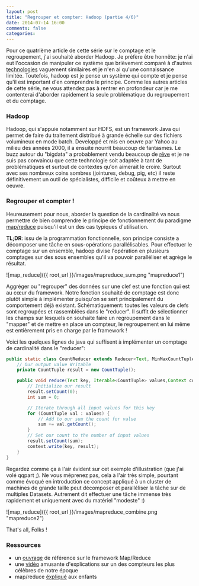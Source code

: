 ```yaml
---
layout: post
title: "Regrouper et compter: Hadoop (partie 4/6)"
date: 2014-07-14 16:00
comments: false
categories: 
---
```


Pour ce quatrième article de cette série sur le comptage et le regroupement, j'ai souhaité aborder Hadoop. Je préfère être honnête: je n'ai eut l'occasion de manipuler ce système que brièvement comparé à d'autres [technologies](http://en.wikipedia.org/wiki/Oracle_Grid_Engine) vaguement similaires et je n'en ai qu'une connaissance limitée. Toutefois, hadoop est je pense un système qui compte et je pense qu'il est important d'en comprendre le principe. Comme les autres articles de cette série, ne vous attendez pas à rentrer en profondeur car je me contenterai d'aborder rapidement la seule problématique du regroupement et du comptage.

### Hadoop

Hadoop, qui s'appuie notamment sur HDFS, est un framework Java qui permet de faire du traitement distribué à grande échelle sur des fichiers volumineux en mode batch. Developpé et mis en oeuvre par Yahoo au milieu des années 2000, il a ensuite nourrit beaucoup de fantasmes. Le buzz autour du "bigdata" a probablement vendu beaucoup de [rêve](http://service-architecture.blogspot.fr/2014/01/six-reasons-your-big-data-hadoop.html) et je ne suis pas convaincu que cette technologie soit adaptée à tant de problématiques et surtout de contextes qu'on aimerait le croire. Surtout avec ses nombreux coins sombres (jointures, debug, pig, etc) il reste définitivement un outil de spécialistes, difficile et coûteux à mettre en oeuvre.

### Regrouper et compter !

Heureusement pour nous, aborder la question de la cardinalité va nous permettre de bien comprendre le principe de fonctionnement du paradigme [map/reduce](http://en.wikipedia.org/wiki/MapReduce) puisqu'il est un des cas typiques d'utilisation. 

__TL;DR__: issu de la programmation fonctionnelle, son principe consiste a décomposer une tâche en sous-opérations parallélisables. Pour effectuer le comptage sur un ensemble, hadoop divise l'opération en plusieurs comptages sur des sous ensembles qu'il va pouvoir paralléliser et agrège le résultat.

![map_reduce]({{ root_url }}/images/mapreduce_sum.png "mapreduce1")

Aggréger ou "regrouper" des données sur une clef est une fonction qui est au cœur du framework. Notre fonction souhaité de comptage est donc plutôt simple à implémenter puisqu'on se sert principalement du comportement déjà existant. Schématiquement: toutes les valeurs de clefs sont regroupées et rassemblées dans le "reducer". Il suffit de sélectionner les champs sur lesquels on souhaite faire un regroupement dans le "mapper" et de mettre en place un compteur, le regroupement en lui même est entièrement pris en charge par le framework !


Voici les quelques lignes de java qui suffisent à implémenter un comptage de cardinalité dans le "reducer":

``` java
public static class CountReducer extends Reducer<Text, MinMaxCountTuple, Text, MinMaxCountTuple> {
	// Our output value Writable
	private CountTuple result = new CountTuple();

	public void reduce(Text key, Iterable<CountTuple> values,Context context) throws IOException, InterruptedException {
		// Initialize our result
		result.setCount(0);
		int sum = 0;

		// Iterate through all input values for this key
		for (CountTuple val : values) {
			// Add to our sum the count for value
			sum += val.getCount();
		}
		// Set our count to the number of input values
		result.setCount(sum);
		context.write(key, result);
	}
}
```
Regardez comme ça à l'air évident sur cet exemple d'illustration (que j'ai volé qqpart ;). Ne vous méprenez pas, cela à l'air très simple, pourtant comme évoqué en introduction ce concept appliqué à un cluster de machines de grande taille peut décomposer et paralléliser la tâche sur de multiples Datasets. Autrement dit effectuer une tâche immense très rapidement et uniquement avec du matériel "modeste" :)

![map_reduce]({{ root_url }}/images/mapreduce_combine.png "mapreduce2")

That's all, Folks !

### Ressources

- un [ouvrage](http://www.amazon.com/MapReduce-Design-Patterns-Effective-Algorithms/dp/1449327176) de référence sur le framework Map/Reduce
- une [vidéo](https://www.youtube.com/watch?v=oIkhgagvrjI) amusante d'explications sur un des compteurs les plus célèbres de notre époque
- map/reduce [éxpliqué](http://www.chrisstucchio.com/blog/2011/mapreduce_explained.html) aux enfants
